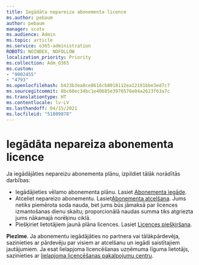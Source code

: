 ```yaml
---
title: Iegādāta nepareiza abonementa licence
ms.author: pebaum
author: pebaum
manager: scotv
ms.audience: Admin
ms.topic: article
ms.service: o365-administration
ROBOTS: NOINDEX, NOFOLLOW
localization_priority: Priority
ms.collection: Adm_O365
ms.custom:
- "9002455"
- "4793"
ms.openlocfilehash: b423b3ea8ce8616cb8018112ea12191bbe3ed7c7
ms.sourcegitcommit: 8bc60ec34bc1e40685e3976576e04a2623f63a7c
ms.translationtype: HT
ms.contentlocale: lv-LV
ms.lasthandoff: 04/15/2021
ms.locfileid: "51809878"
---
```

# <a name="purchased-wrong-subscription-license"></a>Iegādāta nepareiza abonementa licence

Ja iegādājāties nepareizu abonementa plānu, izpildiet tālāk norādītās darbības:

- Iegādājieties vēlamo abonementa plānu. Lasiet [Abonementa iegāde](https://docs.microsoft.com/alchemyinsights/buy-a-subscription-to-office-365-for-business).
- Atceliet nepareizo abonementu. Lasiet[Abonementa atcelšana](https://docs.microsoft.com/alchemyinsights/canceling-your-office-365-subscription).
Jums netiks piemērota soda nauda, bet jums būs jāmaksā par licences izmantošanas dienu skaitu; proporcionālā naudas summa tiks atgriezta jums nākamajā norēķinu ciklā.
- Piešķiriet lietotājiem jaunā plāna licences. Lasiet [Licences piešķiršana](https://docs.microsoft.com/alchemyinsights/how-to-assign-a-license-to-a-user).

**Piezīme**. Ja abonementu iegādājāties no partnera vai tālākpārdevēja, sazinieties ar pārdevēju par visiem ar atcelšanu un iegādi saistītajiem jautājumiem. Ja esat lielapjoma licencēšanas uzņēmuma līguma lietotājs, sazinieties ar [lielapjoma licencēšanas pakalpojumu centru](https://support.microsoft.com/help/4471406/how-to-contact-the-microsoft-volume-licensing-service-center).
